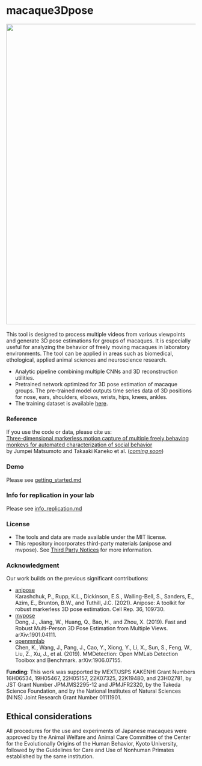 # macaque3Dpose 

<img src="./imgs/MovieS1.gif" width="800">　  

This tool is designed to process multiple videos from various viewpoints and generate 3D pose estimations for groups of macaques. It is especially useful for analyzing the behavior of freely moving macaques in laboratory environments. The tool can be applied in areas such as biomedical, ethological, applied animal sciences and neuroscience research. 

- Analytic pipeline combining multiple CNNs and 3D reconstruction utilities. 
- Pretrained network optimized for 3D pose estimation of macaque groups. The pre-trained model outputs time series data of 3D positions for nose, ears, shoulders, elbows, wrists, hips, knees, ankles. 
- The training dataset is available [here](https://doi.org/10.5281/zenodo.15195509). 

### Reference 
If you use the code or data, please cite us:   
[Three-dimensional markerless motion capture of multiple freely behaving monkeys for automated characterization of social behavior]()   
by Jumpei Matsumoto and Takaaki Kaneko et al. ([*coming soon*]())

### Demo 
Please see [getting_started.md](getting_started.md)  

### Info for replication in your lab
Please see [info_replication.md](info_replication.md)

### License
- The tools and data are made available under the MIT license.   
- This repository incorporates third-party materials (anipose and mvpose). See [Third Party Notices](./ThirdPartyNotices.txt) for more information.  

### Acknowledgment 
Our work builds on the previous significant contributions:
- [anipose](https://github.com/lambdaloop/anipose)  
  Karashchuk, P., Rupp, K.L., Dickinson, E.S., Walling-Bell, S., Sanders, E., Azim, E., Brunton, B.W., and Tuthill, J.C. (2021). Anipose: A toolkit for robust markerless 3D pose estimation. Cell Rep. 36, 109730.
- [mvpose](https://github.com/zju3dv/mvpose)  
  Dong, J., Jiang, W., Huang, Q., Bao, H., and Zhou, X. (2019). Fast and Robust Multi-Person 3D Pose Estimation from Multiple Views. arXiv:1901.04111.
- [openmmlab](https://github.com/open-mmlab)  
  Chen, K., Wang, J., Pang, J., Cao, Y., Xiong, Y., Li, X., Sun, S., Feng, W., Liu, Z., Xu, J., et al. (2019). MMDetection: Open MMLab Detection Toolbox and Benchmark. arXiv:1906.07155.

**Funding**:
This work was supported by MEXT/JSPS KAKENHI Grant Numbers 16H06534, 19H05467, 22H05157, 22K07325, 22K19480, and 23H02781, by JST Grant Number JPMJMS2295-12 and JPMJFR2320, by the Takeda Science Foundation, and by the National Institutes of Natural Sciences (NINS) Joint Research Grant Number 01111901.

## Ethical considerations
All procedures for the use and experiments of Japanese macaques were approved by the Animal Welfare and Animal Care Committee of the Center for the Evolutionally Origins of the Human Behavior, Kyoto University, followed by the Guidelines for Care and Use of Nonhuman Primates established by the same institution.

